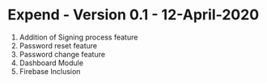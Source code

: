 # Expend - Version 0.1 - 12-April-2020

1. Addition of Signing process feature
2. Password reset feature 
3. Password change feature
4. Dashboard Module
5. Firebase Inclusion